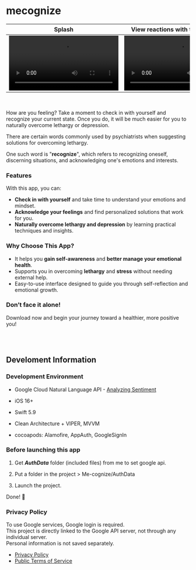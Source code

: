 # mecognize

| Splash | View reactions with the keyboard | Send and response of data |
| ------------- | ------------- | ------------- | 
| <video src="https://github.com/decaf-hailey/mecognize/assets/124033750/25f63c4f-3578-4c2a-ae70-2e25109a0e3c">  | <video src="https://github.com/decaf-hailey/mecognize/assets/124033750/8ee22512-0b4b-4bfe-91c4-5180fdd4ea24">| <video src="https://github.com/decaf-hailey/mecognize/assets/124033750/698a14b8-5910-4332-bed8-df0551905f02"> |

<br>

How are you feeling? Take a moment to check in with yourself and recognize your current state. Once you do, it will be much easier for you to naturally overcome lethargy or depression.

There are certain words commonly used by psychiatrists when suggesting solutions for overcoming lethargy.

One such word is "**recognize**", which refers to recognizing oneself, discerning situations, and acknowledging one's emotions and interests.


### Features

With this app, you can:

- **Check in with yourself** and take time to understand your emotions and mindset.
- **Acknowledge your feelings** and find personalized solutions that work for you.
- **Naturally overcome lethargy and depression** by learning practical techniques and insights.

### Why Choose This App?

- It helps you **gain self-awareness** and **better manage your emotional health**.
- Supports you in overcoming **lethargy** and **stress** without needing external help.
- Easy-to-use interface designed to guide you through self-reflection and emotional growth.

### Don’t face it alone!

Download now and begin your journey toward a healthier, more positive you!

<br><br>

## Develoment Information

### Development Environment 

- Google Cloud Natural Language API - [Analyzing Sentiment](https://cloud.google.com/natural-language/docs/analyzing-sentiment)

- iOS 16+
- Swift 5.9
- Clean Architecture + VIPER, MVVM
- cocoapods: Alamofire, AppAuth, GoogleSignIn


### Before launching this app

1. Get _**AuthData**_ folder (included files) from me to set google api.

2. Put a folder in the project > Me-cognize/AuthData

3. Launch the project.

Done! 🙌

### Privacy Policy

To use Google services, Google login is required.<br>
This project is directly linked to the Google API server, not through any individual server.<br>
Personal information is not saved separately.<br>
- [Privacy Policy](https://me-cognize-policy.s3.us-east-1.amazonaws.com/privacy_policy.html) <br>
- [Public Terms of Service](https://me-cognize-policy.s3.us-east-1.amazonaws.com/public_terms_of_service.html)

